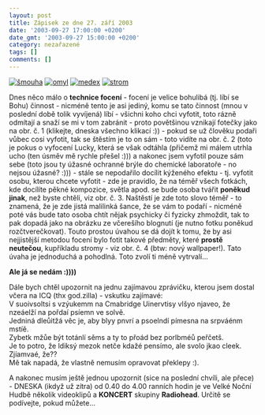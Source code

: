 ```yaml
---
layout: post
title: Zápisek ze dne 27. září 2003
date: '2003-09-27 17:00:00 +0200'
date_gmt: '2003-09-27 15:00:00 +0200'
category: nezařazené
tags: []
comments: []
---
```

<p>
<div >  <a href="%base_url%/assets/old-images/smouha.jpg"><img alt="šmouha" src="%base_url%/assets/old-images/smouha.jpg"></a>  <a href="%base_url%/assets/old-images/omyl.jpg"><img alt="omyl" src="%base_url%/assets/old-images/omyl.jpg"></a>  <a href="%base_url%/assets/old-images/medex.jpg"><img alt="medex" src="%base_url%/assets/old-images/medex.jpg"></a>  <a href="wallpaper.php"><img alt="strom" src="%base_url%/assets/old-images/strom.jpg"></a>  </div>
<p>Dnes něco málo o <strong>technice focení</strong> - focení je velice bohulibá (tj. líbí se Bohu) činnost - nicméně tento je asi jediný,  komu se tato činnost (mnou v poslední době tolik vyvíjená) líbí - všichni koho chci vyfotit,  toto rázně odmítají a snaží se mi v tom zabránit - proto povětšinou vznikají fotečky  jako na obr. č. 1 (klikejte, dneska všechno klikací :)) - pokud se už člověku  podaři vůbec cosi vyfotit, tak se štěstím je to on sám - toto vidíte na obr. č. 2 (toto je pokus  o vyfocení Lucky, která se však odtáhla (přičemž mi málem utrhla ucho (ten úsměv mě rychle přešel :)))  a nakonec jsem vyfotil pouze sám sebe (toto jsou ty úžasné ochranné brýle do chemické laboratoře -  no nejsou úžasné? :))) - stále se nepodařilo docílit kýženého efektu - tj. vyfotit osobu, kterou chcete  vyfotit - zde je pravidlo, že na téměř všech fotkách, kde docílíte pěkné kompozice, světla apod. se bude  osoba tvářit <strong>poněkud jinak</strong>, než byste chtěli, viz obr. č. 3. Naštěstí je zde toto slovo téměř -  to znamená, že je zde jistá malilinká šance, že se vám to podaří - nicméně poté vás bude tato osoba chtít  nějak psychicky či fyzicky zhmoždit, tak to pak dopadá jako na obrázku ze včerešího blognutí (je nutno  fotku poněkud rozčtverečkovat). Touto prostou úvahou se dá dojít k tomu, že by asi nejjistější metodou  focení bylo fotit takové předměty, které <strong>prostě neutečou</strong>, kupříkladu stromy - viz obr. č. 4 (btw: nový wallpaper!).  Tato úvaha je jednoduchá a pohodlná. Toto zvolí ti méně vytrvalí...</p>
<p><strong>Ale já se nedám :))))</strong></p>
<p>Dále bych chtěl upozornit na jednu zajímavou zprávičku, kterou jsem dostal včera na ICQ (thx god.zilla) -  vskutku zajímavé:<br>  V suoivsoltsi s vzýukemm na Cmabridge Uinervtisy vlšyo njaveo, že nzeáelží  na pořdaí psíemn ve solvě.<br>    Jedniná dleůitžá věc je, aby blyy pnvrí a psoelndí pímesna na srpváénm  mstíě.<br>    Zybetk mžůe být totánlí sěms a ty to přoád bez porlbméů peřčetš.<br>    Je to potro, že ldiksý mezok netče kdažé pensímo, ale svolo jkao cleek.<br>  Zjíamvaé, že??<br>  Mě tak napadá, že vlastně nemusím opravovat překlepy :).</p>
<p>A nakonec musím ještě jednou upozornit (sice na poslední chvíli, ale přece) - DNESKA (ikdyž už zítra)  od 0.40 do 4.00 ranních hodin je ve Velké Noční Hudbě několik videoklipů a <strong>KONCERT</strong> skupiny <strong>Radiohead</strong>.  Určitě se podívejte, pokud můžete...</p>
